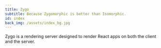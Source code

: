 ```yaml
---
title: Zygo
subtitle: Because Zygomorphic is better than Isomorphic.
id: index
back_img: /assets/index_bg.jpg
---
```


Zygo is a rendering server designed to render React apps on both the client and the server.
